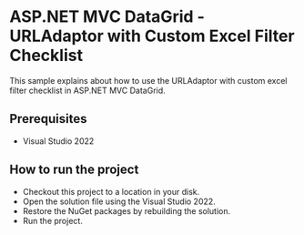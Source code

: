 # ASP.NET MVC DataGrid - URLAdaptor with Custom Excel Filter Checklist

This sample explains about how to use the URLAdaptor with custom excel filter checklist in ASP.NET MVC DataGrid.

## Prerequisites

* Visual Studio 2022

## How to run the project

* Checkout this project to a location in your disk.
* Open the solution file using the Visual Studio 2022.
* Restore the NuGet packages by rebuilding the solution.
* Run the project.